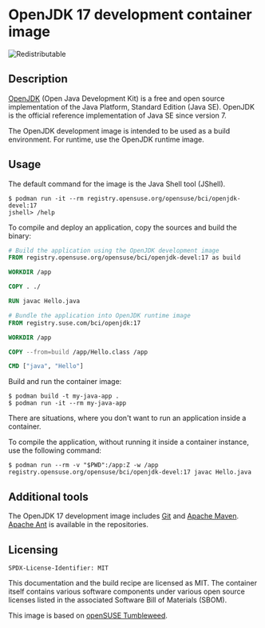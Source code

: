 # OpenJDK 17 development container image

![Redistributable](https://img.shields.io/badge/Redistributable-Yes-green)

## Description

[OpenJDK](https://openjdk.org/) (Open Java Development Kit) is a free and open source implementation of the Java Platform, Standard Edition (Java SE). OpenJDK is the official reference implementation of Java SE since version 7.

The OpenJDK development image is intended to be used as a build environment. For runtime, use the OpenJDK runtime image.

## Usage

The default command for the image is the Java Shell tool (JShell).

```ShellSession
$ podman run -it --rm registry.opensuse.org/opensuse/bci/openjdk-devel:17
jshell> /help
```

To compile and deploy an application, copy the sources and build the binary:

```Dockerfile
# Build the application using the OpenJDK development image
FROM registry.opensuse.org/opensuse/bci/openjdk-devel:17 as build

WORKDIR /app

COPY . ./

RUN javac Hello.java

# Bundle the application into OpenJDK runtime image
FROM registry.suse.com/bci/openjdk:17

WORKDIR /app

COPY --from=build /app/Hello.class /app

CMD ["java", "Hello"]
```

Build and run the container image:

```ShellSession
$ podman build -t my-java-app .
$ podman run -it --rm my-java-app
```

There are situations, where you don't want to run an application inside a container.

To compile the application, without running it inside a container instance, use the following command:

```ShellSession
$ podman run --rm -v "$PWD":/app:Z -w /app registry.opensuse.org/opensuse/bci/openjdk-devel:17 javac Hello.java
```

## Additional tools

The OpenJDK 17 development image includes [Git](https://git-scm.com/) and [Apache Maven](https://maven.apache.org/). [Apache Ant](https://ant.apache.org/) is available in the repositories.

## Licensing

`SPDX-License-Identifier: MIT`

This documentation and the build recipe are licensed as MIT.
The container itself contains various software components under various open source licenses listed in the associated
Software Bill of Materials (SBOM).

This image is based on [openSUSE Tumbleweed](https://get.opensuse.org/tumbleweed/).
